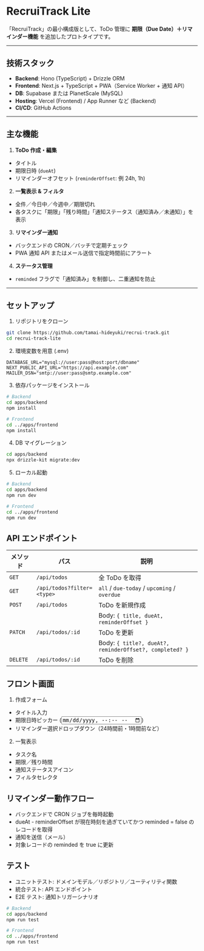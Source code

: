 # RecruiTrack Lite

「RecruiTrack」の最小構成版として、ToDo 管理に **期限（Due Date）＋リマインダー機能** を追加したプロトタイプです。

---

## 技術スタック

- **Backend**: Hono (TypeScript) + Drizzle ORM
- **Frontend**: Next.js + TypeScript + PWA（Service Worker + 通知 API）
- **DB**: Supabase または PlanetScale (MySQL)
- **Hosting**: Vercel (Frontend) / App Runner など (Backend)
- **CI/CD**: GitHub Actions

---

## 主な機能

1. **ToDo 作成・編集**
  - タイトル
  - 期限日時 (`dueAt`)
  - リマインダーオフセット (`reminderOffset`: 例 24h, 1h)
2. **一覧表示 & フィルタ**
  - 全件／今日中／今週中／期限切れ
  - 各タスクに「期限」「残り時間」「通知ステータス（通知済み／未通知）」を表示
3. **リマインダー通知**
  - バックエンドの CRON／バッチで定期チェック
  - PWA 通知 API またはメール送信で指定時間前にアラート
4. **ステータス管理**
  - `reminded` フラグで「通知済み」を制御し、二重通知を防止

---

## セットアップ

1. リポジトリをクローン
```bash
git clone https://github.com/tamai-hideyuki/recrui-track.git
cd recrui-track-lite
```
2. 環境変数を用意 (.env)
```text
DATABASE_URL="mysql://user:pass@host:port/dbname"
NEXT_PUBLIC_API_URL="https://api.example.com"
MAILER_DSN="smtp://user:pass@smtp.example.com" 
```
3. 依存パッケージをインストール
```bash
# Backend
cd apps/backend
npm install

# Frontend
cd ../apps/frontend
npm install
```

4. DB マイグレーション
```bash
cd apps/backend
npx drizzle-kit migrate:dev
```

5. ローカル起動

```bash
# Backend
cd apps/backend
npm run dev

# Frontend
cd ../apps/frontend
npm run dev
```

## API エンドポイント

| メソッド     | パス                         | 説明                                                      |
| -------- | -------------------------- | ------------------------------------------------------- |
| `GET`    | `/api/todos`               | 全 ToDo を取得                                              |
| `GET`    | `/api/todos?filter=<type>` | `all` / `due-today` / `upcoming` / `overdue`            |
| `POST`   | `/api/todos`               | ToDo を新規作成                                              |
|          |                            | Body: `{ title, dueAt, reminderOffset }`                |
| `PATCH`  | `/api/todos/:id`           | ToDo を更新                                                |
|          |                            | Body: `{ title?, dueAt?, reminderOffset?, completed? }` |
| `DELETE` | `/api/todos/:id`           | ToDo を削除                                                |

## フロント画面

1. 作成フォーム
- タイトル入力
- 期限日時ピッカー (<input type="datetime-local">)
- リマインダー選択ドロップダウン（24時間前・1時間前など）

2. 一覧表示
- タスク名
- 期限／残り時間
- 通知ステータスアイコン
- フィルタセレクタ

## リマインダー動作フロー

- バックエンドで CRON ジョブを毎時起動
- dueAt - reminderOffset が現在時刻を過ぎていてかつ reminded = false のレコードを取得
- 通知を送信（メール）
- 対象レコードの reminded を true に更新

## テスト

- ユニットテスト: ドメインモデル／リポジトリ／ユーティリティ関数
- 統合テスト: API エンドポイント
- E2E テスト: 通知トリガーシナリオ

```bash
# Backend
cd apps/backend
npm run test

# Frontend
cd ../apps/frontend
npm run test
```

